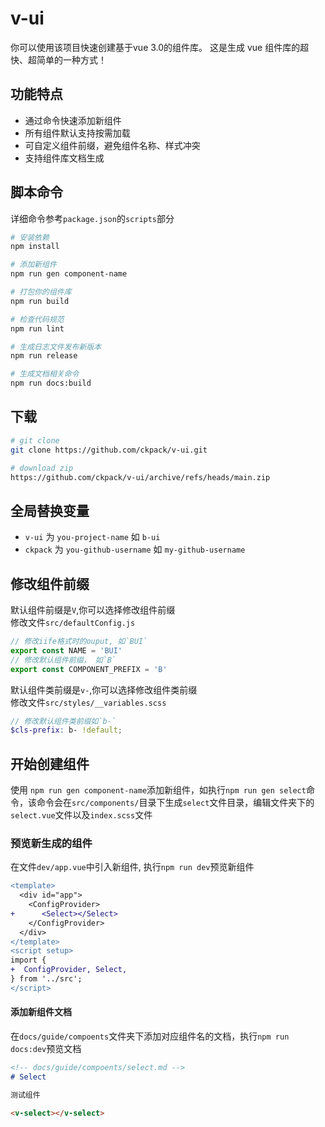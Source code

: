# v-ui

你可以使用该项目快速创建基于vue 3.0的组件库。 这是生成 vue 组件库的超快、超简单的一种方式！

## 功能特点

+ 通过命令快速添加新组件
+ 所有组件默认支持按需加载
+ 可自定义组件前缀，避免组件名称、样式冲突
+ 支持组件库文档生成

## 脚本命令

详细命令参考`package.json`的`scripts`部分

```bash
# 安装依赖
npm install

# 添加新组件
npm run gen component-name

# 打包你的组件库
npm run build

# 检查代码规范
npm run lint

# 生成日志文件发布新版本
npm run release

# 生成文档相关命令
npm run docs:build
```

## 下载

```bash
# git clone
git clone https://github.com/ckpack/v-ui.git

# download zip
https://github.com/ckpack/v-ui/archive/refs/heads/main.zip
```

## 全局替换变量

+ `v-ui` 为 `you-project-name` 如 `b-ui`
+ `ckpack` 为 `you-github-username` 如 `my-github-username`

## 修改组件前缀

默认组件前缀是`V`,你可以选择修改组件前缀  
修改文件`src/defaultConfig.js`

```js
// 修改iife格式时的ouput, 如`BUI`
export const NAME = 'BUI'
// 修改默认组件前缀， 如`B`
export const COMPONENT_PREFIX = 'B'
```

默认组件类前缀是`v-`,你可以选择修改组件类前缀  
修改文件`src/styles/__variables.scss`

```scss
// 修改默认组件类前缀如`b-`
$cls-prefix: b- !default;
```

## 开始创建组件

使用 `npm run gen component-name`添加新组件，如执行`npm run gen select`命令，该命令会在`src/components/`目录下生成`select`文件目录，编辑文件夹下的`select.vue`文件以及`index.scss`文件

### 预览新生成的组件

在文件`dev/app.vue`中引入新组件, 执行`npm run dev`预览新组件

```diff
<template>
  <div id="app">
    <ConfigProvider>
+      <Select></Select>
    </ConfigProvider>
  </div>
</template>
<script setup>
import {
+  ConfigProvider, Select,
} from '../src';
</script>
```

#### 添加新组件文档

在`docs/guide/compoents`文件夹下添加对应组件名的文档，执行`npm run docs:dev`预览文档

```md
<!-- docs/guide/compoents/select.md -->
# Select

测试组件

<v-select></v-select>
```
